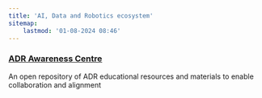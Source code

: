 ```yaml
---
title: 'AI, Data and Robotics ecosystem'
sitemap:
    lastmod: '01-08-2024 08:46'
---
```


### [ADR Awareness Centre](https://adra-e.eu/adr-awareness-centre)

An open repository of ADR educational resources and materials to enable collaboration and alignment